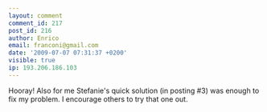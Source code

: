```yaml
---
layout: comment
comment_id: 217
post_id: 216
author: Enrico
email: franconi@gmail.com
date: '2009-07-07 07:31:37 +0200'
visible: true
ip: 193.206.186.103
---
```

Hooray! Also for me Stefanie's quick solution (in posting #3) was enough to fix my problem. I encourage others to try that one out.
